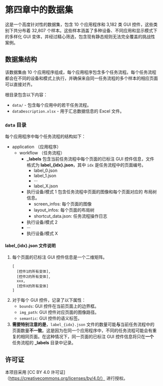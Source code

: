 # 第四章中的数据集

这是一个高度针对性的数据集，包含 10 个应用程序和 3,182 类 GUI 控件，这些类别下共分布着 32,807 个样本。这些样本涵盖了多种设备、不同应用和显示模式下的多样化 GUI 变体，并经过精心筛选，包含现有静态规则无法完全覆盖的挑战性案例。

## 数据集结构

该数据集由 10 个应用程序组成，每个应用程序包含多个任务流程。每个任务流程都会在不同的设备和模式上执行，并确保来自同一任务流程的多个样本的相应页面可以直接对齐。

根目录包含以下内容：

  - `data/` - 包含每个应用中的若干任务流程。
  - `dataDescription.xlsx` - 用于汇总数据信息的 Excel 文件。

### `data` 目录

每个应用程序中每个任务流程的结构如下：

  - application （应用程序）
      - workflow （任务流程）
          - **\_labels**
            包含当前任务流程中每个页面的已标注 GUI 控件信息，文件格式为 **label\_{idx}.json**，其中 `idx` 是任务流程中的页面编号。
              - label\_0.json
              - label\_1.json
              - ···
              - label\_X.json
          - 执行设备/模式 1
            包含任务流程中页面的图像和每个页面对应的 布局树信息。
              - screen\_infos: 每个页面的图像
              - layout\_infos: 每个页面的布局树
              - shortcut\_data.json: 任务流程操作日志
          - 执行设备/模式 2
          - ···
          - 执行设备/模式 X

#### label\_{idx}.json 文件说明

1.  每个页面的已标注 GUI 控件信息是一个二维矩阵。
    ```
    [
      [控件1的所有变体],
      [控件2的所有变体],
      xxx,
      [控件X的所有变体]
    ]
    ```
2.  对于每个 GUI 控件，记录了以下属性：
      - `bounds`: GUI 控件在当前页面上的边界框。
      - `img_path`: GUI 控件对应页面的图像路径。
      - `semantic`: GUI 控件的语义标签。
3.  **需要特别注意的是**，`label_{idx}.json` 文件的数量可能**与**当前任务流程中的页面数量**不一致**。这是因为在同一个应用程序中，不同的任务流程可能会有重复的相同页面。在这种情况下，同一页面的已标注 GUI 控件信息将只在**一个**任务流程的 **\_labels** 目录中记录。

## **许可证**

本项目采用 [CC BY 4.0 许可证]（https://creativecommons.org/licenses/by/4.0/） 进行授权。
